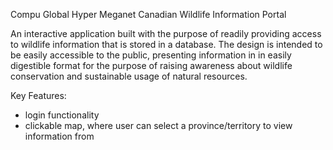 Compu Global Hyper Meganet
Canadian Wildlife Information Portal

An interactive application built with the purpose of readily providing access to wildlife information that is stored in a database. The design is intended to be easily accessible to the public, presenting information in in easily digestible format for the purpose of raising awareness about wildlife conservation and sustainable usage of natural resources.

Key Features:
- login functionality
- clickable map, where user can select a province/territory to view information from
